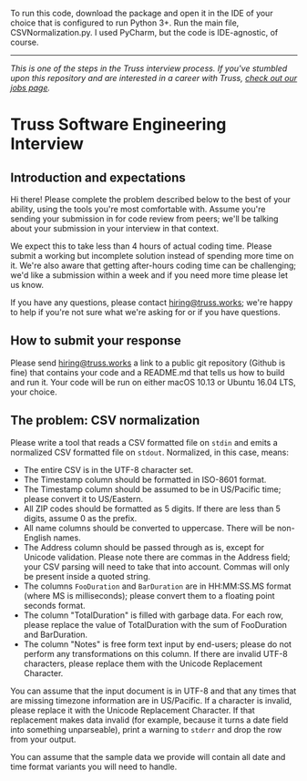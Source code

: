 
To run this code, download the package and open it in the IDE of your choice that is configured to run Python 3+. Run the main file, CSVNormalization.py. I used PyCharm, but the code is IDE-agnostic, of course.

------------------------------------------------------------------------------------------
_This is one of the steps in the Truss interview process. If you've
stumbled upon this repository and are interested in a career with
Truss, [check out our jobs page](https://truss.works/jobs)._

# Truss Software Engineering Interview

## Introduction and expectations

Hi there! Please complete the problem described below to the best of
your ability, using the tools you're most comfortable with. Assume
you're sending your submission in for code review from peers;
we'll be talking about your submission in your interview in that
context.

We expect this to take less than 4 hours of actual coding time. Please
submit a working but incomplete solution instead of spending more time
on it. We're also aware that getting after-hours coding time can be
challenging; we'd like a submission within a week and if you need more
time please let us know.

If you have any questions, please contact hiring@truss.works; we're
happy to help if you're not sure what we're asking for or if you have
questions.

## How to submit your response

Please send hiring@truss.works a link to a public git repository
(Github is fine) that contains your code and a README.md that tells us
how to build and run it. Your code will be run on either macOS 10.13
or Ubuntu 16.04 LTS, your choice.

## The problem: CSV normalization

Please write a tool that reads a CSV formatted file on `stdin` and
emits a normalized CSV formatted file on `stdout`. Normalized, in this
case, means:

* The entire CSV is in the UTF-8 character set.
* The Timestamp column should be formatted in ISO-8601 format.
* The Timestamp column should be assumed to be in US/Pacific time;
  please convert it to US/Eastern.
* All ZIP codes should be formatted as 5 digits. If there are less
  than 5 digits, assume 0 as the prefix.
* All name columns should be converted to uppercase. There will be
  non-English names.
* The Address column should be passed through as is, except for
  Unicode validation. Please note there are commas in the Address
  field; your CSV parsing will need to take that into account. Commas
  will only be present inside a quoted string.
* The columns `FooDuration` and `BarDuration` are in HH:MM:SS.MS
  format (where MS is milliseconds); please convert them to a floating
  point seconds format.
* The column "TotalDuration" is filled with garbage data. For each
  row, please replace the value of TotalDuration with the sum of
  FooDuration and BarDuration.
* The column "Notes" is free form text input by end-users; please do
  not perform any transformations on this column. If there are invalid
  UTF-8 characters, please replace them with the Unicode Replacement
  Character.

You can assume that the input document is in UTF-8 and that any times
that are missing timezone information are in US/Pacific. If a
character is invalid, please replace it with the Unicode Replacement
Character. If that replacement makes data invalid (for example,
because it turns a date field into something unparseable), print a
warning to `stderr` and drop the row from your output.

You can assume that the sample data we provide will contain all date
and time format variants you will need to handle.

